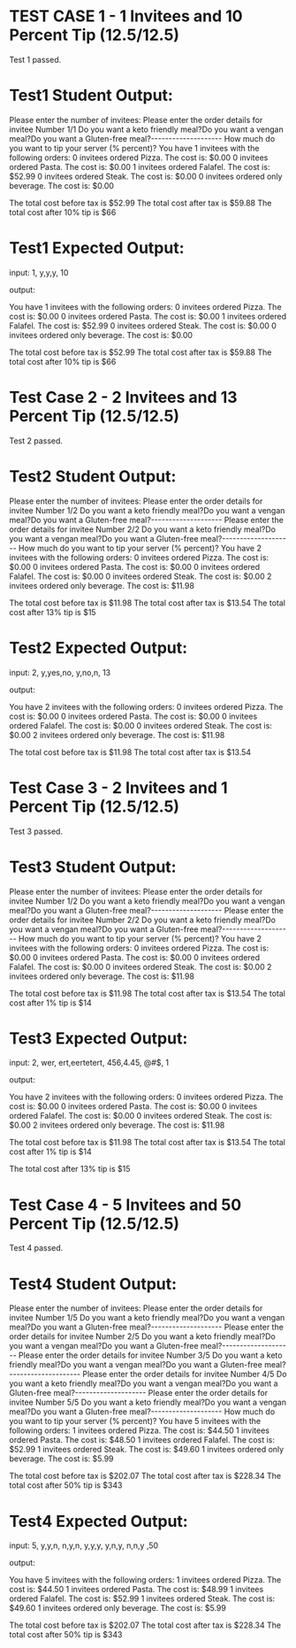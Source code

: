 # TEST CASE 1 - 1 Invitees and  10 Percent Tip (12.5/12.5)

Test 1 passed.

Test1 Student Output:
==========================
Please enter the number of invitees:
Please enter the order details for invitee Number 1/1
Do you want a keto friendly meal?Do you want a vengan meal?Do you want a Gluten-free meal?--------------------
How much do you want to tip your server (% percent)?
You have 1 invitees with the following orders:
0 invitees ordered Pizza. The cost is: $0.00
0 invitees ordered Pasta. The cost is: $0.00
1 invitees ordered Falafel. The cost is: $52.99
0 invitees ordered Steak. The cost is: $0.00
0 invitees ordered only beverage. The cost is: $0.00

The total cost before tax is $52.99
The total cost after tax is $59.88
The total cost after 10% tip is $66

Test1 Expected Output:
==========================
input: 
1, y,y,y, 10

output:

You have 1 invitees with the following orders:
0 invitees ordered Pizza. The cost is: $0.00
0 invitees ordered Pasta. The cost is: $0.00
1 invitees ordered Falafel. The cost is: $52.99
0 invitees ordered Steak. The cost is: $0.00
0 invitees ordered only beverage. The cost is: $0.00

The total cost before tax is $52.99
The total cost after tax is $59.88
The total cost after 10% tip is $66

# Test Case 2 - 2 Invitees and 13 Percent Tip (12.5/12.5)

Test 2 passed.

Test2 Student Output:
==========================
Please enter the number of invitees:
Please enter the order details for invitee Number 1/2
Do you want a keto friendly meal?Do you want a vengan meal?Do you want a Gluten-free meal?--------------------
Please enter the order details for invitee Number 2/2
Do you want a keto friendly meal?Do you want a vengan meal?Do you want a Gluten-free meal?--------------------
How much do you want to tip your server (% percent)?
You have 2 invitees with the following orders:
0 invitees ordered Pizza. The cost is: $0.00
0 invitees ordered Pasta. The cost is: $0.00
0 invitees ordered Falafel. The cost is: $0.00
0 invitees ordered Steak. The cost is: $0.00
2 invitees ordered only beverage. The cost is: $11.98

The total cost before tax is $11.98
The total cost after tax is $13.54
The total cost after 13% tip is $15

Test2 Expected Output:
==========================
input: 
2, y,yes,no, y,no,n, 13

output:

You have 2 invitees with the following orders:
0 invitees ordered Pizza. The cost is: $0.00
0 invitees ordered Pasta. The cost is: $0.00
0 invitees ordered Falafel. The cost is: $0.00
0 invitees ordered Steak. The cost is: $0.00
2 invitees ordered only beverage. The cost is: $11.98

The total cost before tax is $11.98
The total cost after tax is $13.54

# Test Case 3 - 2 Invitees and 1 Percent Tip (12.5/12.5)

Test 3 passed.

Test3 Student Output:
==========================
Please enter the number of invitees:
Please enter the order details for invitee Number 1/2
Do you want a keto friendly meal?Do you want a vengan meal?Do you want a Gluten-free meal?--------------------
Please enter the order details for invitee Number 2/2
Do you want a keto friendly meal?Do you want a vengan meal?Do you want a Gluten-free meal?--------------------
How much do you want to tip your server (% percent)?
You have 2 invitees with the following orders:
0 invitees ordered Pizza. The cost is: $0.00
0 invitees ordered Pasta. The cost is: $0.00
0 invitees ordered Falafel. The cost is: $0.00
0 invitees ordered Steak. The cost is: $0.00
2 invitees ordered only beverage. The cost is: $11.98

The total cost before tax is $11.98
The total cost after tax is $13.54
The total cost after 1% tip is $14

Test3 Expected Output:
==========================
input: 
2, wer, ert,eertetert, 456,4.45, @#$, 1

output:

You have 2 invitees with the following orders:
0 invitees ordered Pizza. The cost is: $0.00
0 invitees ordered Pasta. The cost is: $0.00
0 invitees ordered Falafel. The cost is: $0.00
0 invitees ordered Steak. The cost is: $0.00
2 invitees ordered only beverage. The cost is: $11.98

The total cost before tax is $11.98
The total cost after tax is $13.54
The total cost after 1% tip is $14

The total cost after 13% tip is $15

# Test Case 4 - 5 Invitees and 50 Percent Tip (12.5/12.5)

Test 4 passed.

Test4 Student Output:
==========================
Please enter the number of invitees:
Please enter the order details for invitee Number 1/5
Do you want a keto friendly meal?Do you want a vengan meal?Do you want a Gluten-free meal?--------------------
Please enter the order details for invitee Number 2/5
Do you want a keto friendly meal?Do you want a vengan meal?Do you want a Gluten-free meal?--------------------
Please enter the order details for invitee Number 3/5
Do you want a keto friendly meal?Do you want a vengan meal?Do you want a Gluten-free meal?--------------------
Please enter the order details for invitee Number 4/5
Do you want a keto friendly meal?Do you want a vengan meal?Do you want a Gluten-free meal?--------------------
Please enter the order details for invitee Number 5/5
Do you want a keto friendly meal?Do you want a vengan meal?Do you want a Gluten-free meal?--------------------
How much do you want to tip your server (% percent)?
You have 5 invitees with the following orders:
1 invitees ordered Pizza. The cost is: $44.50
1 invitees ordered Pasta. The cost is: $48.50
1 invitees ordered Falafel. The cost is: $52.99
1 invitees ordered Steak. The cost is: $49.60
1 invitees ordered only beverage. The cost is: $5.99

The total cost before tax is $202.07
The total cost after tax is $228.34
The total cost after 50% tip is $343

Test4 Expected Output:
==========================
input: 
5, y,y,n,  n,y,n, y,y,y,  y,n,y,  n,n,y ,50

output:

You have 5 invitees with the following orders:
1 invitees ordered Pizza. The cost is: $44.50
1 invitees ordered Pasta. The cost is: $48.99
1 invitees ordered Falafel. The cost is: $52.99
1 invitees ordered Steak. The cost is: $49.60
1 invitees ordered only beverage. The cost is: $5.99

The total cost before tax is $202.07
The total cost after tax is $228.34
The total cost after 50% tip is $343